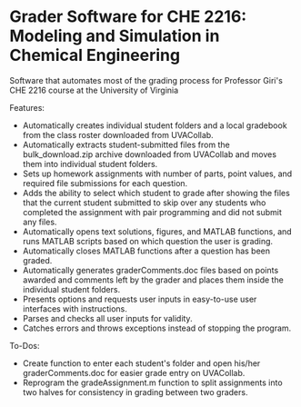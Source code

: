 # Grader Software for CHE 2216: Modeling and Simulation in Chemical Engineering
Software that automates most of the grading process for Professor Giri's CHE 2216 course at the University of Virginia

Features:
- Automatically creates individual student folders and a local gradebook from the class roster downloaded from UVACollab.
- Automatically extracts student-submitted files from the bulk_download.zip archive downloaded from UVACollab and moves them into individual student folders.
- Sets up homework assignments with number of parts, point values, and required file submissions for each question.
- Adds the ability to select which student to grade after showing the files that the current student submitted to skip over any students who completed the assignment with pair programming and did not submit any files.
- Automatically opens text solutions, figures, and MATLAB functions, and runs MATLAB scripts based on which question the user is grading.
- Automatically closes MATLAB functions after a question has been graded.
- Automatically generates graderComments.doc files based on points awarded and comments left by the grader and places them inside the individual student folders.
- Presents options and requests user inputs in easy-to-use user interfaces with instructions.
- Parses and checks all user inputs for validity.
- Catches errors and throws exceptions instead of stopping the program.

To-Dos:
- Create function to enter each student's folder and open his/her graderComments.doc for easier grade entry on UVACollab.
- Reprogram the gradeAssignment.m function to split assignments into two halves for consistency in grading between two graders.

